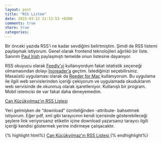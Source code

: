 ```yaml
---
layout: post
title: "RSS Listem"
date: 2015-03-22 21:13:53 +0200
comments: true
share: true
categories: 
---
```

Bir önceki yazıda RSS’i ne kadar sevdiğimi belirtmiştim. Şimdi de  RSS listemi paylaşmak istiyorum. Genel olarak frontend teknolojileri ağırlıklı bir liste. Sanırım [Paul Irish](http://www.paulirish.com/) paylaşmıştı temelde onun listesine dayanıyor.

RSS okuyucu olarak [Feedly’yi](http://feedly.com/) kullanıyordum fakat istatistik seçeneği olmamasından dolayı [Inoreader’a](https://www.inoreader.com/) geçtim. İstediğinizi seçebilirsiniz. Masaüstü uygulaması olarak da [Reeder for Mac](http://reederapp.com/mac/) kullanıyorum. Bu uygulama ile ilgili web servislerinden içeriği çekiyorum ve uygulamada okuduklarım web servisinde de okunmuş olarak işaretleniyor. Kullanışlı bir program. Mobil istemcisi de var fakat daha deneyemedim.

<span>
<a href=/downloads/subs.xml download>Can Küçükyılmaz’ın RSS Listesi</a>
</span>

Yeri gelmişken de “download” özniteliğinden -attribute- bahsetmek istiyorum. Eğer pdf, xml gibi tarayıcının kendi içerisinde gösterebileceği şeylere link veriyorsanız etiketin içine download yazarsanız tarayıcı ilgili içeriği kendisi göstermek yerine indirmeye çalışacaktır.

{% highlight html%}
<a href=“/downloads/subs.xml” download>
	Can Küçükyılmaz’ın RSS Listesi
</a>
{% endhighlight%}
